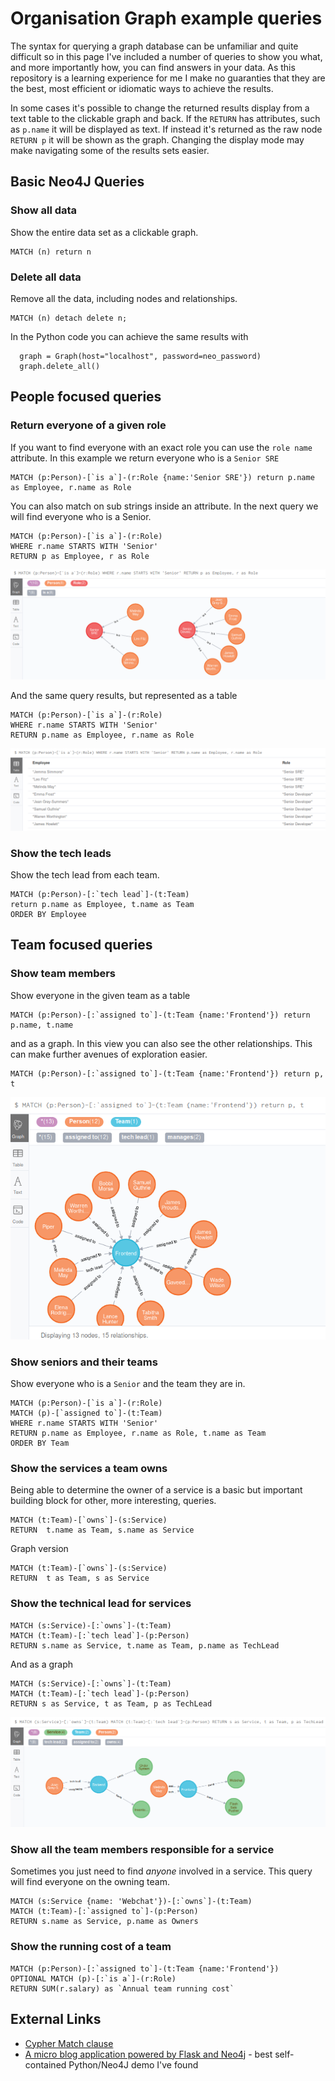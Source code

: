 # Organisation Graph example queries

The syntax for querying a graph database can be unfamiliar and quite difficult
so in this page I've included a number of queries to show you what, and more
importantly how, you can find answers in your data. As this repository is
a learning experience for me I make no guaranties that they are the best, most
efficient or idiomatic ways to achieve the results.

In some cases it's possible to change the returned results display from a text
table to the clickable graph and back. If the `RETURN` has attributes, such as
`p.name` it will be displayed as text. If instead it's returned as the raw
node `RETURN p` it will be shown as the graph. Changing the display mode may
make navigating some of the results sets easier.

## Basic Neo4J Queries

### Show all data

Show the entire data set as a clickable graph.

    MATCH (n) return n

### Delete all data

Remove all the data, including nodes and relationships.

    MATCH (n) detach delete n;

In the Python code you can achieve the same results with

      graph = Graph(host="localhost", password=neo_password)
      graph.delete_all()

## People focused queries

### Return everyone of a given role

If you want to find everyone with an exact role you can use the `role name`
attribute. In this example we return everyone who is a `Senior SRE`

    MATCH (p:Person)-[`is a`]-(r:Role {name:'Senior SRE'}) return p.name as Employee, r.name as Role

You can also match on sub strings inside an attribute. In the next query we will
find everyone who is a Senior.

    MATCH (p:Person)-[`is a`]-(r:Role)
    WHERE r.name STARTS WITH 'Senior'
    RETURN p as Employee, r as Role

![Graph view of all Seniors](/images/senior-graph.png "Neo4J node browser showing Seniors")

And the same query results, but represented as a table

    MATCH (p:Person)-[`is a`]-(r:Role)
    WHERE r.name STARTS WITH 'Senior'
    RETURN p.name as Employee, r.name as Role

![Table view of all Seniors](/images/senior-table.png "Textual Table showing Seniors")

### Show the tech leads

Show the tech lead from each team.

    MATCH (p:Person)-[:`tech lead`]-(t:Team)
    return p.name as Employee, t.name as Team
    ORDER BY Employee

## Team focused queries

### Show team members

Show everyone in the given team as a table

    MATCH (p:Person)-[:`assigned to`]-(t:Team {name:'Frontend'}) return p.name, t.name

and as a graph. In this view you can also see the other relationships. This can
make further avenues of exploration easier.

    MATCH (p:Person)-[:`assigned to`]-(t:Team {name:'Frontend'}) return p, t

![Graph of Team relationships](/images/team-members.png
  "Neo4J node browser showing everyone in a team and their other relationships to each other")

### Show seniors and their teams

Show everyone who is a `Senior` and the team they are in.

    MATCH (p:Person)-[`is a`]-(r:Role)
    MATCH (p)-[`assigned to`]-(t:Team)
    WHERE r.name STARTS WITH 'Senior'
    RETURN p.name as Employee, r.name as Role, t.name as Team
    ORDER BY Team


### Show the services a team owns

Being able to determine the owner of a service is a basic but important
building block for other, more interesting, queries.

    MATCH (t:Team)-[`owns`]-(s:Service)
    RETURN  t.name as Team, s.name as Service

Graph version

    MATCH (t:Team)-[`owns`]-(s:Service)
    RETURN  t as Team, s as Service

### Show the technical lead for services

    MATCH (s:Service)-[:`owns`]-(t:Team)
    MATCH (t:Team)-[:`tech lead`]-(p:Person)
    RETURN s.name as Service, t.name as Team, p.name as TechLead

And as a graph

    MATCH (s:Service)-[:`owns`]-(t:Team)
    MATCH (t:Team)-[:`tech lead`]-(p:Person)
    RETURN s as Service, t as Team, p as TechLead

![Graph of TechLead to Service relationships](/images/service-tech-lead.png 
  "Neo4J node browser showing the tech lead for a service")

### Show all the team members responsible for a service

Sometimes you just need to find _anyone_ involved in a service. This query
will find everyone on the owning team.

    MATCH (s:Service {name: 'Webchat'})-[:`owns`]-(t:Team)
    MATCH (t:Team)-[:`assigned to`]-(p:Person)
    RETURN s.name as Service, p.name as Owners

### Show the running cost of a team

    MATCH (p:Person)-[:`assigned to`]-(t:Team {name:'Frontend'})
    OPTIONAL MATCH (p)-[:`is a`]-(r:Role)
    RETURN SUM(r.salary) as `Annual team running cost`

## External Links

 * [Cypher Match clause](https://neo4j.com/docs/cypher-manual/current/clauses/match/)
 * [A micro blog application powered by Flask and Neo4j](http://nicolewhite.github.io/neo4j-flask/) - best self-contained Python/Neo4J demo I've found
